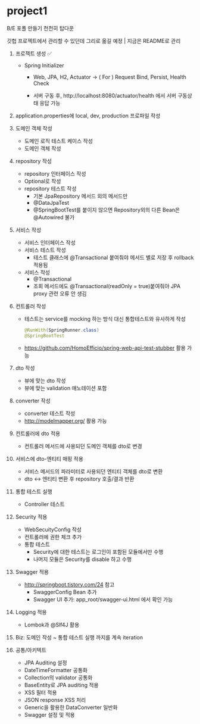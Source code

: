 # project1
B/E 포폴 만들기 천천히 탑다운

깃헙 프로젝트에서 관리할 수 있던데 그리로 옮길 예정 | 지금은 README로 관리

1. 프로젝트 생성	✅
    - Spring Initializer
        - Web, JPA, H2, Actuator
		-> ( For ) Request Bind, Persist, Health Check

		- 서버 구동 후, http://localhost:8080/actuator/health 에서 서버 구동상태 응답 가능

1. application.properties에 local, dev, production 프로파일 작성

1. 도메인 객체 작성	
    - 도메인 로직 테스트 케이스 작성
    - 도메인 객체 작성
    
1. repository 작성
    - repository 인터페이스 작성
    - Optional로 작성
    - repository 테스트 작성
      - 기본 JpaRepository 메서드 외의 메서드만
      - @DataJpaTest
      - @SpringBootTest를 붙이지 않으면 Repository외의 다른 Bean은 @Autowired 불가

1. 서비스 작성
    - 서비스 인터페이스 작성
    - 서비스 테스트 작성
      - 테스트 클래스에 @Transactional 붙여줘야 메서드 별로 저장 후 rollback 적용됨
    - 서비스 작성
      - @Transactional
      - 조회 메서드에도 @Transactional(readOnly = true)붙여줘야 JPA proxy 관련 오류 안 생김
      
1. 컨트롤러 작성
    - 테스트는 service를 mocking 하는 방식 대신 통합테스트와 유사하게 작성
    
        ```java
        @RunWith(SpringRunner.class)
        @SpringBootTest
        ```
   - https://github.com/HomoEfficio/spring-web-api-test-stubber 활용 가능
   
1. dto 작성
    - 뷰에 맞는 dto 작성
    - 뷰에 맞는 validation 애노테이션 포함
    
1. converter 작성
    - converter 테스트 작성
    - http://modelmapper.org/ 활용 가능
    
1. 컨트롤러에 dto 적용
    - 컨트롤러 메서드에 사용되던 도메인 객체를 dto로 변경
    
1. 서비스에 dto-엔티티 매핑 적용
    - 서비스 메서드의 파라미터로 사용되던 엔티티 객체를 dto로 변환
    - dto <-> 엔티티 변환 후 repository 호출/결과 반환
    
1. 통합 테스트 실행
    - Controller 테스트
    
1. Security 적용
    - WebSecuityConfig 작성
    - 컨트롤러에 권한 체크 추가
    - 통합 테스트
      - Security에 대한 테스트는 로그인이 포함된 모듈에서만 수행
      - 나머지 모듈은 Security를 disable 하고 수행
    

1. Swagger 적용
    - http://springboot.tistory.com/24 참고
        - SwaggerConfig Bean 추가
        - Swagger UI 추가: app_root/swagger-ui.html 에서 확인 가능
   
1. Logging 적용
    - Lombok과 @Slf4J 활용
    
1. Biz: 도메인 작성 ~ 통합 테스트 실행 까지를 계속 iteration

1. 공통/아키텍트
    - JPA Auditing 설정    
    - DateTimeFormatter 공통화    
    - Collection의 validator 공통화    
    - BaseEntity로 JPA auditing 적용
    - XSS 필터 적용
    - JSON response XSS 처리
    - Generic을 활용한 DataConverter 일반화
    - Swagger 설정 및 적용
